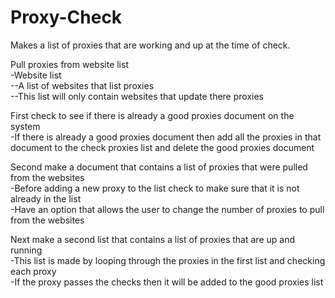 # Proxy-Check
Makes a list of proxies that are working and up at the time of check.                        
                         
                      
Pull proxies from website list                   
-Website list                         
--A list of websites that list proxies                    
--This list will only contain websites that update there proxies                    
                       
First check to see if there is already a good proxies document on the system                       
-If there is already a good proxies document then add all the proxies in that document to the check proxies list and delete the good proxies document                                           
                        
Second make a document that contains a list of proxies that were pulled from the websites                        
-Before adding a new proxy to the list check to make sure that it is not already in the list                        
-Have an option that allows the user to change the number of proxies to pull from the websites                        
                        
Next make a second list that contains a list of proxies that are up and running                            
-This list is made by looping through the proxies in the first list and checking each proxy                                 
-If the proxy passes the checks then it will be added to the good proxies list                           
                        
